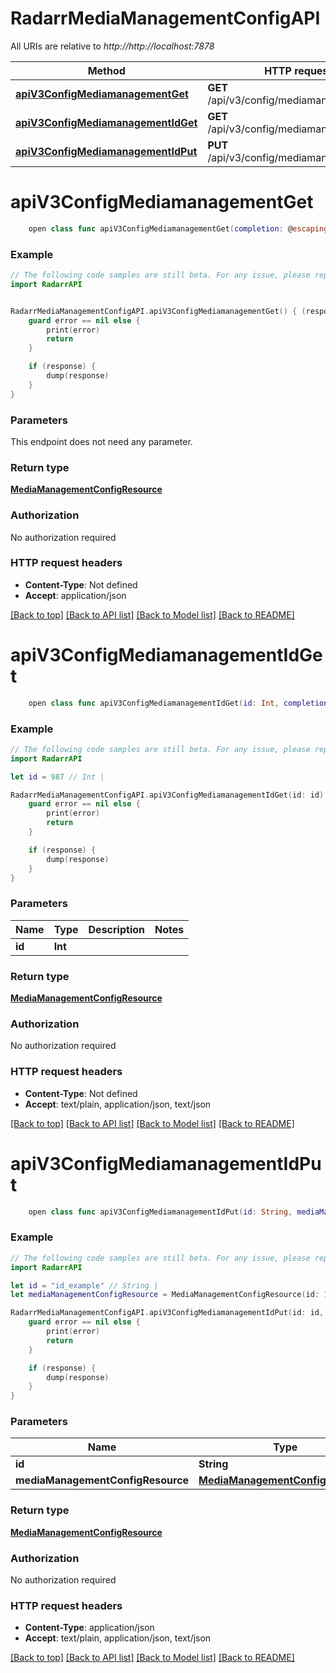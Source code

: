 # RadarrMediaManagementConfigAPI

All URIs are relative to *http://http://localhost:7878*

Method | HTTP request | Description
------------- | ------------- | -------------
[**apiV3ConfigMediamanagementGet**](RadarrMediaManagementConfigAPI.md#apiv3configmediamanagementget) | **GET** /api/v3/config/mediamanagement | 
[**apiV3ConfigMediamanagementIdGet**](RadarrMediaManagementConfigAPI.md#apiv3configmediamanagementidget) | **GET** /api/v3/config/mediamanagement/{id} | 
[**apiV3ConfigMediamanagementIdPut**](RadarrMediaManagementConfigAPI.md#apiv3configmediamanagementidput) | **PUT** /api/v3/config/mediamanagement/{id} | 


# **apiV3ConfigMediamanagementGet**
```swift
    open class func apiV3ConfigMediamanagementGet(completion: @escaping (_ data: MediaManagementConfigResource?, _ error: Error?) -> Void)
```



### Example
```swift
// The following code samples are still beta. For any issue, please report via http://github.com/OpenAPITools/openapi-generator/issues/new
import RadarrAPI


RadarrMediaManagementConfigAPI.apiV3ConfigMediamanagementGet() { (response, error) in
    guard error == nil else {
        print(error)
        return
    }

    if (response) {
        dump(response)
    }
}
```

### Parameters
This endpoint does not need any parameter.

### Return type

[**MediaManagementConfigResource**](MediaManagementConfigResource.md)

### Authorization

No authorization required

### HTTP request headers

 - **Content-Type**: Not defined
 - **Accept**: application/json

[[Back to top]](#) [[Back to API list]](../README.md#documentation-for-api-endpoints) [[Back to Model list]](../README.md#documentation-for-models) [[Back to README]](../README.md)

# **apiV3ConfigMediamanagementIdGet**
```swift
    open class func apiV3ConfigMediamanagementIdGet(id: Int, completion: @escaping (_ data: MediaManagementConfigResource?, _ error: Error?) -> Void)
```



### Example
```swift
// The following code samples are still beta. For any issue, please report via http://github.com/OpenAPITools/openapi-generator/issues/new
import RadarrAPI

let id = 987 // Int | 

RadarrMediaManagementConfigAPI.apiV3ConfigMediamanagementIdGet(id: id) { (response, error) in
    guard error == nil else {
        print(error)
        return
    }

    if (response) {
        dump(response)
    }
}
```

### Parameters

Name | Type | Description  | Notes
------------- | ------------- | ------------- | -------------
 **id** | **Int** |  | 

### Return type

[**MediaManagementConfigResource**](MediaManagementConfigResource.md)

### Authorization

No authorization required

### HTTP request headers

 - **Content-Type**: Not defined
 - **Accept**: text/plain, application/json, text/json

[[Back to top]](#) [[Back to API list]](../README.md#documentation-for-api-endpoints) [[Back to Model list]](../README.md#documentation-for-models) [[Back to README]](../README.md)

# **apiV3ConfigMediamanagementIdPut**
```swift
    open class func apiV3ConfigMediamanagementIdPut(id: String, mediaManagementConfigResource: MediaManagementConfigResource? = nil, completion: @escaping (_ data: MediaManagementConfigResource?, _ error: Error?) -> Void)
```



### Example
```swift
// The following code samples are still beta. For any issue, please report via http://github.com/OpenAPITools/openapi-generator/issues/new
import RadarrAPI

let id = "id_example" // String | 
let mediaManagementConfigResource = MediaManagementConfigResource(id: 123, autoUnmonitorPreviouslyDownloadedMovies: false, recycleBin: "recycleBin_example", recycleBinCleanupDays: 123, downloadPropersAndRepacks: ProperDownloadTypes(), createEmptyMovieFolders: false, deleteEmptyFolders: false, fileDate: FileDateType(), rescanAfterRefresh: RescanAfterRefreshType(), autoRenameFolders: false, pathsDefaultStatic: false, setPermissionsLinux: false, chmodFolder: "chmodFolder_example", chownGroup: "chownGroup_example", skipFreeSpaceCheckWhenImporting: false, minimumFreeSpaceWhenImporting: 123, copyUsingHardlinks: false, useScriptImport: false, scriptImportPath: "scriptImportPath_example", importExtraFiles: false, extraFileExtensions: "extraFileExtensions_example", enableMediaInfo: false) // MediaManagementConfigResource |  (optional)

RadarrMediaManagementConfigAPI.apiV3ConfigMediamanagementIdPut(id: id, mediaManagementConfigResource: mediaManagementConfigResource) { (response, error) in
    guard error == nil else {
        print(error)
        return
    }

    if (response) {
        dump(response)
    }
}
```

### Parameters

Name | Type | Description  | Notes
------------- | ------------- | ------------- | -------------
 **id** | **String** |  | 
 **mediaManagementConfigResource** | [**MediaManagementConfigResource**](MediaManagementConfigResource.md) |  | [optional] 

### Return type

[**MediaManagementConfigResource**](MediaManagementConfigResource.md)

### Authorization

No authorization required

### HTTP request headers

 - **Content-Type**: application/json
 - **Accept**: text/plain, application/json, text/json

[[Back to top]](#) [[Back to API list]](../README.md#documentation-for-api-endpoints) [[Back to Model list]](../README.md#documentation-for-models) [[Back to README]](../README.md)

